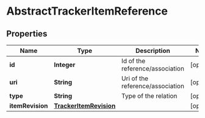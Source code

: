 

# AbstractTrackerItemReference

## Properties

Name | Type | Description | Notes
------------ | ------------- | ------------- | -------------
**id** | **Integer** | Id of the reference/association |  [optional]
**uri** | **String** | Uri of the reference/association |  [optional]
**type** | **String** | Type of the relation |  [optional]
**itemRevision** | [**TrackerItemRevision**](TrackerItemRevision.md) |  |  [optional]



